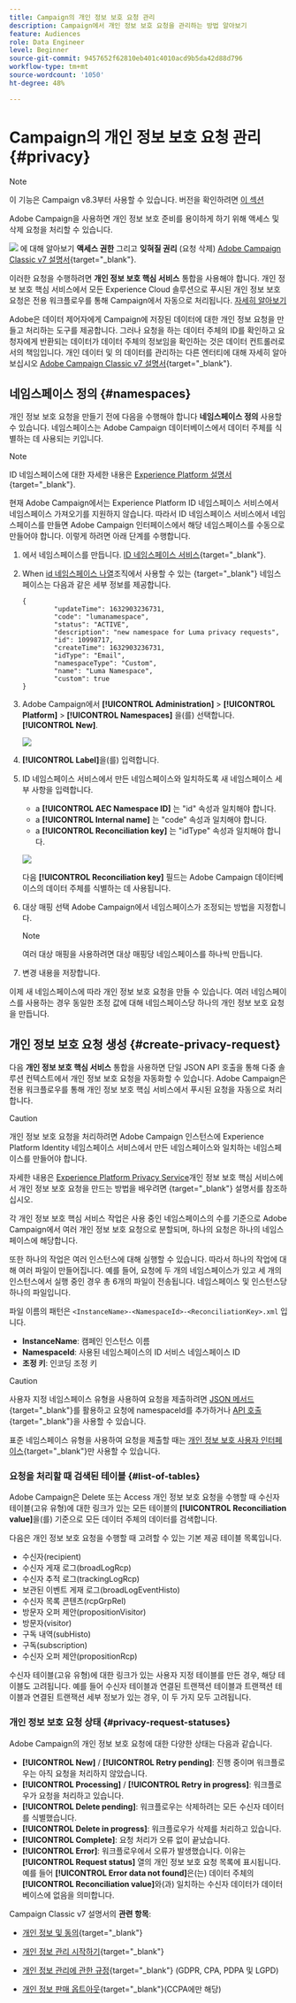 ```yaml
---
title: Campaign의 개인 정보 보호 요청 관리
description: Campaign에서 개인 정보 보호 요청을 관리하는 방법 알아보기
feature: Audiences
role: Data Engineer
level: Beginner
source-git-commit: 9457652f62810eb401c4010acd9b5da42d88d796
workflow-type: tm+mt
source-wordcount: '1050'
ht-degree: 48%

---
```


# Campaign의 개인 정보 보호 요청 관리 {#privacy}

<!--Adobe Campaign is a powerful tool for collecting and processing large volume of data, including personal information and sensitive data. It is therefore essential that you receive and monitor consent from your recipients.-->

>[!NOTE]
>
>이 기능은 Campaign v8.3부터 사용할 수 있습니다. 버전을 확인하려면 [이 섹션](compatibility-matrix.md#how-to-check-your-campaign-version-and-buildversion)

Adobe Campaign을 사용하면 개인 정보 보호 준비를 용이하게 하기 위해 액세스 및 삭제 요청을 처리할 수 있습니다.

![](../assets/do-not-localize/speech.png) 에 대해 알아보기 **액세스 권한** 그리고 **잊혀질 권리** (요청 삭제) [Adobe Campaign Classic v7 설명서](https://experienceleague.adobe.com/docs/campaign-classic/using/getting-started/privacy/privacy-management.html#right-access-forgotten){target=&quot;_blank&quot;}.

이러한 요청을 수행하려면 **개인 정보 보호 핵심 서비스** 통합을 사용해야 합니다. 개인 정보 보호 핵심 서비스에서 모든 Experience Cloud 솔루션으로 푸시된 개인 정보 보호 요청은 전용 워크플로우를 통해 Campaign에서 자동으로 처리됩니다. [자세히 알아보기](#create-privacy-request)

Adobe은 데이터 제어자에게 Campaign에 저장된 데이터에 대한 개인 정보 요청을 만들고 처리하는 도구를 제공합니다. 그러나 요청을 하는 데이터 주체의 ID를 확인하고 요청자에게 반환되는 데이터가 데이터 주체의 정보임을 확인하는 것은 데이터 컨트롤러로서의 책임입니다. 개인 데이터 및 의 데이터를 관리하는 다른 엔터티에 대해 자세히 알아보십시오 [Adobe Campaign Classic v7 설명서](https://experienceleague.adobe.com/docs/campaign-classic/using/getting-started/privacy/privacy-and-recommendations.html#personal-data){target=&quot;_blank&quot;}.

## 네임스페이스 정의 {#namespaces}

개인 정보 보호 요청을 만들기 전에 다음을 수행해야 합니다 **네임스페이스 정의** 사용할 수 있습니다. 네임스페이스는 Adobe Campaign 데이터베이스에서 데이터 주체를 식별하는 데 사용되는 키입니다.

>[!NOTE]
>
>ID 네임스페이스에 대한 자세한 내용은 [Experience Platform 설명서](https://experienceleague.adobe.com/docs/experience-platform/identity/namespaces.html){target=&quot;_blank&quot;}.

현재 Adobe Campaign에서는 Experience Platform ID 네임스페이스 서비스에서 네임스페이스 가져오기를 지원하지 않습니다. 따라서 ID 네임스페이스 서비스에서 네임스페이스를 만들면 Adobe Campaign 인터페이스에서 해당 네임스페이스를 수동으로 만들어야 합니다. 이렇게 하려면 아래 단계를 수행합니다.

<!--v7?
Three namespaces are available out-of-the-box: email, phone and mobile phone. If you need a different namespace (a recipient custom field, for example), you can create a new one from **[!UICONTROL Administration]** > **[!UICONTROL Platform]** > **[!UICONTROL Namespaces]**.

>[!NOTE]
>
>For optimal performance, it is recommended to use out-of-the-box namespaces.
-->

1. 에서 네임스페이스를 만듭니다. [ID 네임스페이스 서비스](https://developer.adobe.com/experience-platform-apis/references/identity-service/#tag/Identity-Namespace){target=&quot;_blank&quot;}.

1. When [id 네임스페이스 나열](https://developer.adobe.com/experience-platform-apis/references/identity-service/#operation/getIdNamespaces)조직에서 사용할 수 있는 {target=&quot;_blank&quot;} 네임스페이스는 다음과 같은 세부 정보를 제공합니다.

   ```
   {
           "updateTime": 1632903236731,
           "code": "lumanamespace",
           "status": "ACTIVE",
           "description": "new namespace for Luma privacy requests",
           "id": 10998717,
           "createTime": 1632903236731,
           "idType": "Email",
           "namespaceType": "Custom",
           "name": "Luma Namespace",
           "custom": true
   }
   ```

1. Adobe Campaign에서 **[!UICONTROL Administration]** > **[!UICONTROL Platform]** > **[!UICONTROL Namespaces]** 을(를) 선택합니다. **[!UICONTROL New]**.

   ![](assets/privacy-namespaces-new.png)

1. **[!UICONTROL Label]**&#x200B;을(를) 입력합니다.

1. ID 네임스페이스 서비스에서 만든 네임스페이스와 일치하도록 새 네임스페이스 세부 사항을 입력합니다.

   * a **[!UICONTROL AEC Namespace ID]** 는 &quot;id&quot; 속성과 일치해야 합니다.
   * a **[!UICONTROL Internal name]** 는 &quot;code&quot; 속성과 일치해야 합니다.
   * a **[!UICONTROL Reconciliation key]** 는 &quot;idType&quot; 속성과 일치해야 합니다.

   ![](assets/privacy-namespaces-details.png)

   다음 **[!UICONTROL Reconciliation key]** 필드는 Adobe Campaign 데이터베이스의 데이터 주체를 식별하는 데 사용됩니다.

1. 대상 매핑 선택 <!--(**[!UICONTROL Recipients]**, **[!UICONTROL Real time event]** or **[!UICONTROL Subscriptions]**)--> Adobe Campaign에서 네임스페이스가 조정되는 방법을 지정합니다.

   >[!NOTE]
   >
   >    여러 대상 매핑을 사용하려면 대상 매핑당 네임스페이스를 하나씩 만듭니다.

1. 변경 내용을 저장합니다.

이제 새 네임스페이스에 따라 개인 정보 보호 요청을 만들 수 있습니다. 여러 네임스페이스를 사용하는 경우 동일한 조정 값에 대해 네임스페이스당 하나의 개인 정보 보호 요청을 만듭니다.

## 개인 정보 보호 요청 생성 {#create-privacy-request}

다음 **개인 정보 보호 핵심 서비스** 통합을 사용하면 단일 JSON API 호출을 통해 다중 솔루션 컨텍스트에서 개인 정보 보호 요청을 자동화할 수 있습니다. Adobe Campaign은 전용 워크플로우를 통해 개인 정보 보호 핵심 서비스에서 푸시된 요청을 자동으로 처리합니다.

>[!CAUTION]
>
>개인 정보 보호 요청을 처리하려면 Adobe Campaign 인스턴스에 Experience Platform Identity 네임스페이스 서비스에서 만든 네임스페이스와 일치하는 네임스페이스를 만들어야 합니다.

자세한 내용은 [Experience Platform Privacy Service](https://experienceleague.adobe.com/docs/experience-platform/privacy/home.html?lang=ko)개인 정보 보호 핵심 서비스에서 개인 정보 보호 요청을 만드는 방법을 배우려면 {target=&quot;_blank&quot;} 설명서를 참조하십시오.

각 개인 정보 보호 핵심 서비스 작업은 사용 중인 네임스페이스의 수를 기준으로 Adobe Campaign에서 여러 개인 정보 보호 요청으로 분할되며, 하나의 요청은 하나의 네임스페이스에 해당합니다.

또한 하나의 작업은 여러 인스턴스에 대해 실행할 수 있습니다. 따라서 하나의 작업에 대해 여러 파일이 만들어집니다. 예를 들어, 요청에 두 개의 네임스페이스가 있고 세 개의 인스턴스에서 실행 중인 경우 총 6개의 파일이 전송됩니다. 네임스페이스 및 인스턴스당 하나의 파일입니다.

파일 이름의 패턴은 `<InstanceName>-<NamespaceId>-<ReconciliationKey>.xml` 입니다.

* **InstanceName**: 캠페인 인스턴스 이름
* **NamespaceId**: 사용된 네임스페이스의 ID 서비스 네임스페이스 ID
* **조정 키**: 인코딩 조정 키

>[!CAUTION]
>
>사용자 지정 네임스페이스 유형을 사용하여 요청을 제출하려면 [JSON 메서드](https://experienceleague.adobe.com/docs/experience-platform/privacy/ui/user-guide.html?lang=ko#json){target=&quot;_blank&quot;}를 활용하고 요청에 namespaceId를 추가하거나 [API 호출](https://experienceleague.adobe.com/docs/experience-platform/privacy/api/privacy-jobs.html?lang=ko#access-delete){target=&quot;_blank&quot;}을 사용할 수 있습니다.
>
>표준 네임스페이스 유형을 사용하여 요청을 제출할 때는 [개인 정보 보호 사용자 인터페이스](https://experienceleague.adobe.com/docs/experience-platform/privacy/ui/user-guide.html?lang=ko#request-builder){target=&quot;_blank&quot;}만 사용할 수 있습니다.

### 요청을 처리할 때 검색된 테이블 {#list-of-tables}

Adobe Campaign은 Delete 또는 Access 개인 정보 보호 요청을 수행할 때 수신자 테이블(고유 유형)에 대한 링크가 있는 모든 테이블의 **[!UICONTROL Reconciliation value]**&#x200B;을(를) 기준으로 모든 데이터 주체의 데이터를 검색합니다.

다음은 개인 정보 보호 요청을 수행할 때 고려할 수 있는 기본 제공 테이블 목록입니다.

* 수신자(recipient)
* 수신자 게재 로그(broadLogRcp)
* 수신자 추적 로그(trackingLogRcp)
* 보관된 이벤트 게재 로그(broadLogEventHisto)
* 수신자 목록 콘텐츠(rcpGrpRel)
* 방문자 오퍼 제안(propositionVisitor)
* 방문자(visitor)
* 구독 내역(subHisto)
* 구독(subscription)
* 수신자 오퍼 제안(propositionRcp)

수신자 테이블(고유 유형)에 대한 링크가 있는 사용자 지정 테이블를 만든 경우, 해당 테이블도 고려됩니다. 예를 들어 수신자 테이블과 연결된 트랜잭션 테이블과 트랜잭션 테이블과 연결된 트랜잭션 세부 정보가 있는 경우, 이 두 가지 모두 고려됩니다.
<!--
>[!CAUTION]
>
>If you perform Privacy batch requests using profile deletion workflows, please take into consideration the following remarks:
>* Profile deletion via workflows do not process children tables.
>* You need to handle the deletion for all the children tables.
>* Adobe recommends that you create an ETL workflow that add the lines to delete in the Privacy Access table and let the **[!UICONTROL Delete privacy requests data]** workflow perform the deletion. We suggest to limit to 200 profiles per day to delete for performance reasons.-->

### 개인 정보 보호 요청 상태 {#privacy-request-statuses}

Adobe Campaign의 개인 정보 보호 요청에 대한 다양한 상태는 다음과 같습니다.

* **[!UICONTROL New]** / **[!UICONTROL Retry pending]**: 진행 중이며 워크플로우는 아직 요청을 처리하지 않았습니다.
* **[!UICONTROL Processing]** / **[!UICONTROL Retry in progress]**: 워크플로우가 요청을 처리하고 있습니다.
* **[!UICONTROL Delete pending]**: 워크플로우는 삭제하려는 모든 수신자 데이터를 식별했습니다.
* **[!UICONTROL Delete in progress]**: 워크플로우가 삭제를 처리하고 있습니다.
* **[!UICONTROL Complete]**: 요청 처리가 오류 없이 끝났습니다.
* **[!UICONTROL Error]**: 워크플로우에서 오류가 발생했습니다. 이유는 **[!UICONTROL Request status]** 열의 개인 정보 보호 요청 목록에 표시됩니다. 예를 들어 **[!UICONTROL Error data not found]**&#x200B;은(는) 데이터 주체의 **[!UICONTROL Reconciliation value]**&#x200B;와(과) 일치하는 수신자 데이터가 데이터베이스에 없음을 의미합니다.

Campaign Classic v7 설명서의 **관련 항목**:

* [개인 정보 및 동의](https://experienceleague.adobe.com/docs/campaign-classic/using/getting-started/privacy/privacy-and-recommendations.html){target=&quot;_blank&quot;}

* [개인 정보 관리 시작하기](https://experienceleague.adobe.com/docs/campaign-classic/using/getting-started/privacy/privacy-management.html){target=&quot;_blank&quot;}

* [개인 정보 관리에 관한 규정](https://experienceleague.adobe.com/docs/campaign-classic/using/getting-started/privacy/privacy-management.html#privacy-management-regulations){target=&quot;_blank&quot;} (GDPR, CPA, PDPA 및 LGPD)

* [개인 정보 판매 옵트아웃](https://experienceleague.adobe.com/docs/campaign-classic/using/getting-started/privacy/privacy-requests/privacy-requests-ccpa.html){target=&quot;_blank&quot;}(CCPA에만 해당)